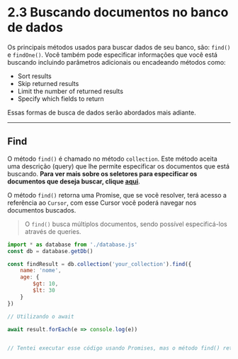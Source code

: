# 2.3 Buscando documentos no banco de dados

Os principais métodos usados para buscar dados de seu banco, são: `find()` e `findOne()`. Você também pode especificar informações que você está buscando incluindo parâmetros adicionais ou encadeando métodos como:

 - Sort results 
 - Skip returned results
 - Limit the number of returned results
 - Specify which fields to return

Essas formas de busca de dados serão abordados mais adiante.

***

## Find

O método `find()` é chamado no método `collection`. Este método aceita uma descrição (query) que lhe permite especificar os documentos que está buscando. **Para ver mais sobre os seletores para especificar os documentos que deseja buscar, clique [aqui](4%20-%20seletores-querie.md)**.

O método `find()` retorna uma Promise, que se vocẽ resolver, terá acesso a referência ao `Cursor`, com esse Cursor você poderá navegar nos documentos buscados.


> O `find()` busca múltiplos documentos, sendo possível especificá-los através de queries.


```javascript
import * as database from './database.js'
const db = database.getDb()

const findResult = db.collection('your_collection').find({
    name: 'nome',
    age: {
        $gt: 10,
        $lt: 30
    }
})

// Utilizando o await

await result.forEach(e => console.log(e))


// Tentei executar esse código usando Promises, mas o método find() retorna um Cursor e não uma Promise
```